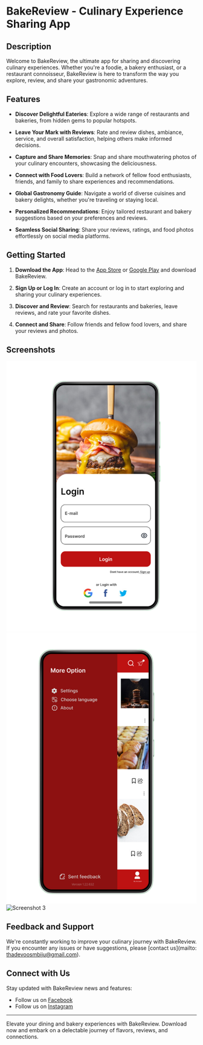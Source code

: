 # BakeReview - Culinary Experience Sharing App

## Description
Welcome to BakeReview, the ultimate app for sharing and discovering culinary experiences. Whether you're a foodie, a bakery enthusiast, or a restaurant connoisseur, BakeReview is here to transform the way you explore, review, and share your gastronomic adventures.

## Features

- **Discover Delightful Eateries**: Explore a wide range of restaurants and bakeries, from hidden gems to popular hotspots.
  
- **Leave Your Mark with Reviews**: Rate and review dishes, ambiance, service, and overall satisfaction, helping others make informed decisions.

- **Capture and Share Memories**: Snap and share mouthwatering photos of your culinary encounters, showcasing the deliciousness.

- **Connect with Food Lovers**: Build a network of fellow food enthusiasts, friends, and family to share experiences and recommendations.

- **Global Gastronomy Guide**: Navigate a world of diverse cuisines and bakery delights, whether you're traveling or staying local.

- **Personalized Recommendations**: Enjoy tailored restaurant and bakery suggestions based on your preferences and reviews.

- **Seamless Social Sharing**: Share your reviews, ratings, and food photos effortlessly on social media platforms.

## Getting Started

1. **Download the App**: Head to the [App Store](#) or [Google Play](#) and download BakeReview.

2. **Sign Up or Log In**: Create an account or log in to start exploring and sharing your culinary experiences.

3. **Discover and Review**: Search for restaurants and bakeries, leave reviews, and rate your favorite dishes.

4. **Connect and Share**: Follow friends and fellow food lovers, and share your reviews and photos.

## Screenshots

![Screenshot 1](Sreeenshorts/login.png)
![Screenshot 2](Sreeenshorts/landing_3_mobile.png)
![Screenshot 3](Screeenshots/write.png)

## Feedback and Support

We're constantly working to improve your culinary journey with BakeReview. If you encounter any issues or have suggestions, please [contact us](mailto: thadevoosmbiju@gmail.com).

## Connect with Us

Stay updated with BakeReview news and features:

- Follow us on [Facebook](https://www.facebook.com/BakeReviewApp)
- Follow us on [Instagram](https://www.instagram.com/bakereviewapp)

---

Elevate your dining and bakery experiences with BakeReview. Download now and embark on a delectable journey of flavors, reviews, and connections.
